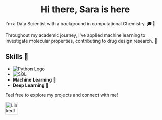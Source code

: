<h1 align="center">Hi there, Sara is here</h1>


I'm a Data Scientist with a background in computational Chemistry. 🎓🧪

Throughout my academic journey, I've applied machine learning to investigate molecular properties, contributing to drug design research. 💊


## Skills 💼

- ![Python Logo](https://img.shields.io/badge/-3776AB?style=for-the-badge&logo=python&logoColor=white)
- ![SQL](https://img.shields.io/badge/SQL-CC2927?style=for-the-badge&logo=Microsoft%20SQL%20Server&logoColor=white)
- **Machine Learning** 🤖
- **Deep Learning** 🧠

Feel free to explore my projects and connect with me!

<a href="https://www.linkedin.com/in/sara-e-3a758a54/" target="_blank">
  <img src="https://upload.wikimedia.org/wikipedia/commons/c/ca/LinkedIn_logo_initials.png" alt="LinkedIn Profile" style="width: 40px; height: 40px;"/>
</a>

